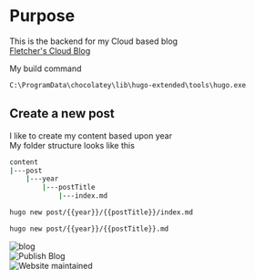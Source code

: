 # Purpose

This is the backend for my Cloud based blog  
[Fletcher's Cloud Blog](https://cloud.fskelly.com)

My build command

```bash
C:\ProgramData\chocolatey\lib\hugo-extended\tools\hugo.exe
```

## Create a new post

I like to create my content based upon year  
My folder structure looks like this  

```bash
content  
|---post
    |---year
        |---postTitle
            |---index.md
```

```bash
hugo new post/{{year}}/{{postTitle}}/index.md
```

```bash
hugo new post/{{year}}/{{postTitle}}.md
```

![blog](https://img.shields.io/website-up-down-green-red/https/cloud.fskelly.com.svg)  
![Publish Blog](https://github.com/fskelly/flkelly-cloudblog/actions/workflows/azure-static-web-apps-lively-field-0f34d4403.yml/badge.svg)  
![Website maintained](https://img.shields.io/maintenance/yes/2021?style=plastic)
